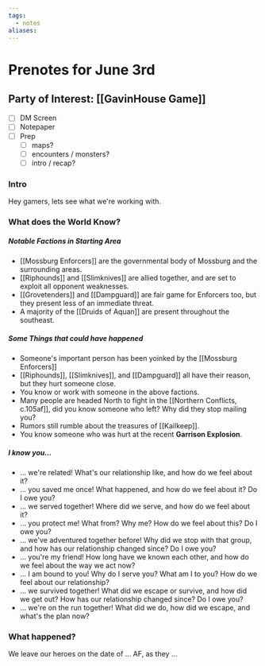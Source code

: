 ```yaml
---
tags:
  - notes
aliases:
---
```


# Prenotes for June 3rd
## Party of Interest: [[GavinHouse Game]]
- [ ] DM Screen
- [ ] Notepaper
- [ ] Prep
	- [ ] maps?
	- [ ] encounters / monsters?
	- [ ] intro / recap?

### Intro

Hey gamers, lets see what we're working with.

### What does the World Know?
##### Notable Factions in Starting Area
- [[Mossburg Enforcers]] are the governmental body of Mossburg and the surrounding areas.
- [[Riphounds]] and [[Slimknives]] are allied together, and are set to exploit all opponent weaknesses.
- [[Grovetenders]] and [[Dampguard]] are fair game for Enforcers too, but they present less of an immediate threat.
- A majority of the [[Druids of Aquan]] are present throughout the southeast.

##### Some Things that could have happened
- Someone's important person has been yoinked by the [[Mossburg Enforcers]]
- [[Riphounds]], [[Slimknives]], and [[Dampguard]] all have their reason, but they hurt someone close.
- You know or work with someone in the above factions.
- Many people are headed North to fight in the [[Northern Conflicts, c.105af]], did you know someone who left? Why did they stop mailing you?
- Rumors still rumble about the treasures of [[Kailkeep]].
- You know someone who was hurt at the recent **Garrison Explosion**.

##### I know you...
- ... we're related! What's our relationship like, and how do we feel about it?
- ... you saved me once! What happened, and how do we feel about it? Do I owe you?
- ... we served together! Where did we serve, and how do we feel about it?
- ... you protect me! What from? Why me? How do we feel about this? Do I owe you?
- ... we've adventured together before! Why did we stop with that group, and how has our relationship changed since? Do I owe you?
- ... you're my friend! How long have we known each other, and how do we feel about the way we act now?
- ... I am bound to you! Why do I serve you? What am I to you? How do we feel about our relationship?
- ... we survived together! What did we escape or survive, and how did we get out? How has our relationship changed since? Do I owe you?
- ... we're on the run together! What did we do, how did we escape, and what's the plan now?

### What happened?


We leave our heroes on the date of ... AF, as they ...